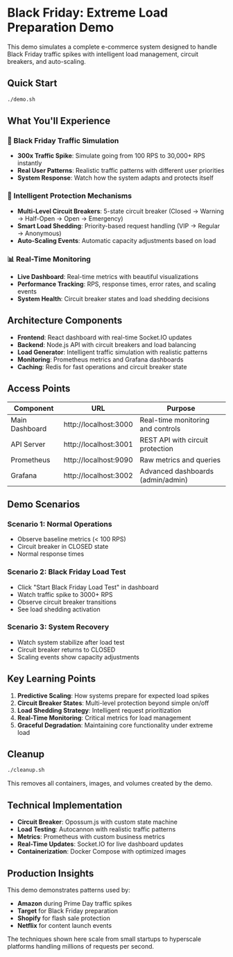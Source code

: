 # Black Friday: Extreme Load Preparation Demo

This demo simulates a complete e-commerce system designed to handle Black Friday traffic spikes with intelligent load management, circuit breakers, and auto-scaling.

## Quick Start

```bash
./demo.sh
```

## What You'll Experience

### 🎯 Black Friday Traffic Simulation
- **300x Traffic Spike**: Simulate going from 100 RPS to 30,000+ RPS instantly
- **Real User Patterns**: Realistic traffic patterns with different user priorities
- **System Response**: Watch how the system adapts and protects itself

### 🔧 Intelligent Protection Mechanisms
- **Multi-Level Circuit Breakers**: 5-state circuit breaker (Closed → Warning → Half-Open → Open → Emergency)
- **Smart Load Shedding**: Priority-based request handling (VIP → Regular → Anonymous)
- **Auto-Scaling Events**: Automatic capacity adjustments based on load

### 📊 Real-Time Monitoring
- **Live Dashboard**: Real-time metrics with beautiful visualizations
- **Performance Tracking**: RPS, response times, error rates, and scaling events
- **System Health**: Circuit breaker states and load shedding decisions

## Architecture Components

- **Frontend**: React dashboard with real-time Socket.IO updates
- **Backend**: Node.js API with circuit breakers and load balancing
- **Load Generator**: Intelligent traffic simulation with realistic patterns
- **Monitoring**: Prometheus metrics and Grafana dashboards
- **Caching**: Redis for fast operations and circuit breaker state

## Access Points

| Component | URL | Purpose |
|-----------|-----|---------|
| Main Dashboard | http://localhost:3000 | Real-time monitoring and controls |
| API Server | http://localhost:3001 | REST API with circuit protection |
| Prometheus | http://localhost:9090 | Raw metrics and queries |
| Grafana | http://localhost:3002 | Advanced dashboards (admin/admin) |

## Demo Scenarios

### Scenario 1: Normal Operations
- Observe baseline metrics (< 100 RPS)
- Circuit breaker in CLOSED state
- Normal response times

### Scenario 2: Black Friday Load Test
- Click "Start Black Friday Load Test" in dashboard
- Watch traffic spike to 3000+ RPS
- Observe circuit breaker transitions
- See load shedding activation

### Scenario 3: System Recovery
- Watch system stabilize after load test
- Circuit breaker returns to CLOSED
- Scaling events show capacity adjustments

## Key Learning Points

1. **Predictive Scaling**: How systems prepare for expected load spikes
2. **Circuit Breaker States**: Multi-level protection beyond simple on/off
3. **Load Shedding Strategy**: Intelligent request prioritization
4. **Real-Time Monitoring**: Critical metrics for load management
5. **Graceful Degradation**: Maintaining core functionality under extreme load

## Cleanup

```bash
./cleanup.sh
```

This removes all containers, images, and volumes created by the demo.

## Technical Implementation

- **Circuit Breaker**: Opossum.js with custom state machine
- **Load Testing**: Autocannon with realistic traffic patterns
- **Metrics**: Prometheus with custom business metrics
- **Real-Time Updates**: Socket.IO for live dashboard updates
- **Containerization**: Docker Compose with optimized images

## Production Insights

This demo demonstrates patterns used by:
- **Amazon** during Prime Day traffic spikes
- **Target** for Black Friday preparation
- **Shopify** for flash sale protection
- **Netflix** for content launch events

The techniques shown here scale from small startups to hyperscale platforms handling millions of requests per second.
